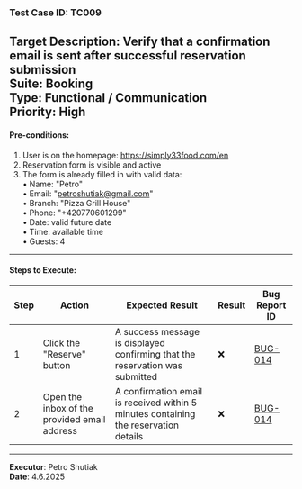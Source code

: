 ### Test Case ID: TC009  
**Target Description**: Verify that a confirmation email is sent after successful reservation submission  
**Suite**: Booking  
**Type**: Functional / Communication  
**Priority**: High  
---

#### Pre-conditions:
1. User is on the homepage: https://simply33food.com/en  
2. Reservation form is visible and active  
3. The form is already filled in with valid data:<br>• Name: "Petro"<br>• Email: "petroshutiak@gmail.com"<br>• Branch: "Pizza Grill House"<br>• Phone: "+420770601299"<br>• Date: valid future date<br>• Time: available time<br>• Guests: 4

---

#### Steps to Execute:

| Step | Action | Expected Result | Result | Bug Report ID |
|------|--------|------------------|--------|----------------|
| 1 | Click the "Reserve" button | A success message is displayed confirming that the reservation was submitted | ❌ | <a href='https://github.com/shutiak/simply33-qa-portfolio/blob/main/bug-reports/bugs/bug14.md'>BUG-014</a> |
| 2 | Open the inbox of the provided email address | A confirmation email is received within 5 minutes containing the reservation details | ❌ | <a href='https://github.com/shutiak/simply33-qa-portfolio/blob/main/bug-reports/bugs/bug14.md'>BUG-014</a> |

---

**Executor**: Petro Shutiak  
**Date**: 4.6.2025  

